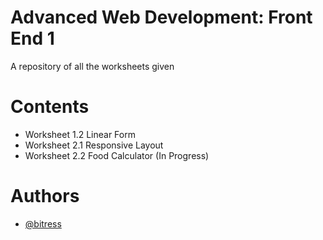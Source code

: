 
# Advanced Web Development: Front End 1

A repository of all the worksheets given 

# Contents
- Worksheet 1.2 Linear Form
- Worksheet 2.1 Responsive Layout
- Worksheet 2.2 Food Calculator (In Progress)

# Authors
- [@bitress](https://www.github.com/bitress)

